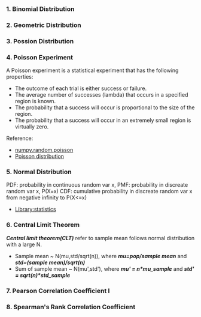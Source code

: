
### 1. Binomial Distribution

### 2. Geometric Distribution 

### 3. Possion Distribution


### 4. Poisson Experiment
A Poisson experiment is a statistical experiment that has the following properties:

- The outcome of each trial is either success or failure.
- The average number of successes (lambda) that occurs in a specified region is known.
- The probability that a success will occur is proportional to the size of the region.
- The probability that a success will occur in an extremely small region is virtually zero.


Reference:
- [numpy.random.poisson](https://numpy.org/doc/stable/reference/random/generated/numpy.random.poisson.html)
- [Poisson distribution](https://en.wikipedia.org/wiki/Poisson_distribution)

### 5. Normal Distribution

PDF: probability in continuous random var x, 
PMF: probability in discreate random var x, P(X=x)
CDF: cumulative probability in discreate random var x from negative infinity to P(X<=x)

- [Library:statistics](https://docs.python.org/zh-tw/3/library/statistics.html)

### 6. Central Limit Theorem

***Central limit theorem(CLT)*** refer to sample mean follows normal distribution with a large N.
- Sample mean ~ N(mu,std/sqrt(n)), where ***mu=pop/sample mean*** and ***std=(sample mean)/sqrt(n)***
- Sum of sample mean ~ N(mu',std'), where ***mu' = n\*mu_sample*** and ***std' = sqrt(n)\*std_sample***


### 7. Pearson Correlation Coefficient I

### 8. Spearman's Rank Correlation Coefficient

